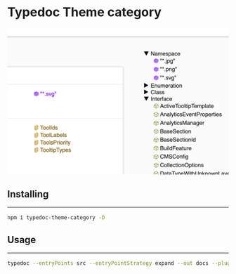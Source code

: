 # Typedoc Theme category



![plot](https://github.com/dollysingh3192/typedoc-theme-category/blob/main/.github/images/demo.png?raw=true)

## Installing

---

```bash
npm i typedoc-theme-category -D
```

## Usage

---

```bash
typedoc --entryPoints src --entryPointStrategy expand --out docs --plugin ./node_modules/typedoc-theme-category/dist/index.js --theme category
```
